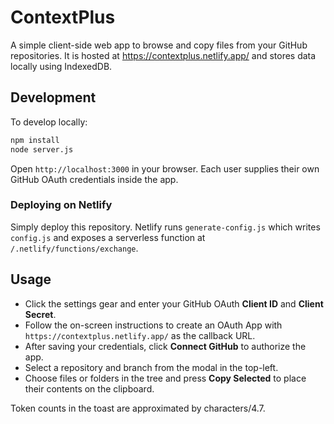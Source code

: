 # ContextPlus

A simple client-side web app to browse and copy files from your GitHub repositories. It is hosted at <https://contextplus.netlify.app/> and stores data locally using IndexedDB.

## Development

To develop locally:

```bash
npm install
node server.js
```

Open `http://localhost:3000` in your browser. Each user supplies their own GitHub OAuth credentials inside the app.

### Deploying on Netlify

Simply deploy this repository. Netlify runs `generate-config.js` which writes `config.js` and exposes a serverless function at `/.netlify/functions/exchange`.

## Usage

- Click the settings gear and enter your GitHub OAuth **Client ID** and **Client Secret**.
- Follow the on-screen instructions to create an OAuth App with `https://contextplus.netlify.app/` as the callback URL.
- After saving your credentials, click **Connect GitHub** to authorize the app.
- Select a repository and branch from the modal in the top-left.
- Choose files or folders in the tree and press **Copy Selected** to place their contents on the clipboard.

Token counts in the toast are approximated by characters/4.7.
